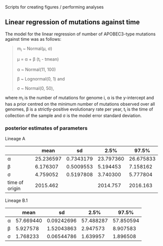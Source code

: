 Scripts for creating figures / performing analyses

## Linear regression of mutations against time

The model for the linear regression of number of APOBEC3-type mutations against time was as follows:
>   m<sub>i</sub> ~ Normal(μ, σ)
>   
>   μ = α + β  (t<sub>i</sub> - tmean) 
>   
>   α ~ Normal(11, 100)
>   
>   β ~ Lognormal(0, 1) and
>   
>   σ ~ Normal(0, 50),

where m<sub>i</sub> is the number of mutations for genome i,
α is the y-intercept and has a prior centred on the minimum number of mutations observed over all genomes, β is a strictly-positive evolutionary rate per year, t<sub>i</sub> is the time of collection of the sample and σ is the model error standard deviation.

### posterior estimates of parameters

Lineage A

|    |    mean   |   sd   |     2.5%    |  97.5%
|--- | --- | --- | --- | ---          
|α|    25.236597| 0.7343179| 23.797360| 26.675833
|β|      6.176307| 0.5009553|  5.194453|  7.158162
|σ|     4.759052| 0.5197808|  3.740300|  5.777804
|time of origin| 2015.462 | | 2014.757 | 2016.163

Lineage B.1

|      |    mean   |   sd   |     2.5%    |  97.5%
|--- | --- | --- | --- | ---          
|α |57.669440|0.09242696| 57.488287 |57.850594
|β  | 5.927578|1.52043863|  2.947573 | 8.907583
|σ | 1.768233|0.06544786|  1.639957 | 1.896508
